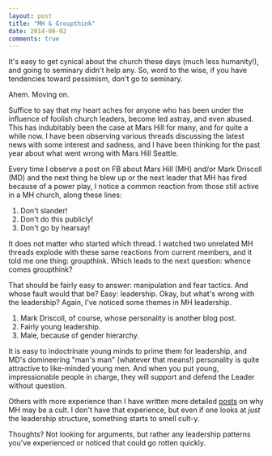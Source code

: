 ```yaml
---
layout: post
title: "MH & Groupthink"
date: 2014-06-02
comments: true
---
```


It's easy to get cynical about the church these days (much less humanity!), and going to seminary didn't help any. So, word to the wise, if you have tendencies toward pessimism, don't go to seminary.

Ahem. Moving on.

Suffice to say that my heart aches for anyone who has been under the influence of foolish church leaders, become led astray, and even abused. This has indubitably been the case at Mars Hill for many, and for quite a while now. I have been observing various threads discussing the latest news with some interest and sadness, and I have been thinking for the past year about what went wrong with Mars Hill Seattle.

Every time I observe a post on FB about Mars Hill (MH) and/or Mark Driscoll (MD) and the next thing he blew up or the next leader that MH has fired because of a power play, I notice a common reaction from those still active in a MH church, along these lines:

1. Don't slander!
2. Don't do this publicly!
3. Don't go by hearsay!


It does not matter who started which thread. I watched two unrelated MH threads explode with these same reactions from current members, and it told me one thing: groupthink. Which leads to the next question: whence comes groupthink?

That should be fairly easy to answer: manipulation and fear tactics. And whose fault would that be? Easy: leadership. Okay, but what's wrong with the leadership? Again, I've noticed some themes in MH leadership.

1. Mark Driscoll, of course, whose personality is another blog post.
2. Fairly young leadership.
3. Male, because of gender hierarchy.


It is easy to indoctrinate young minds to prime them for leadership, and MD's domineering "man's man" (whatever that means!) personality is quite attractive to like-minded young men. And when you put young, impressionable people in charge, they will support and defend the Leader without question.


Others with more experience than I have written more detailed [posts](http://www.elizabethesther.com/2014/03/is-marshill-church-a-cult.html) on why MH may be a cult. I don't have that experience, but even if one looks at _just_ the leadership structure, something starts to smell cult-y.

Thoughts? Not looking for arguments, but rather any leadership patterns you've experienced or noticed that could go rotten quickly.

